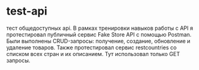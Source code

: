 # test-api
тест общедоступных api.
В рамках тренировки навыков работы с API я протестировал публичный сервис Fake Store API с помощью Postman. Были выполнены CRUD-запросы: получение, создание, обновление и удаление товаров.
Также протестировал сервис restcountries со списком всех стран и их описанием. Тут использовал только GET запросы.
